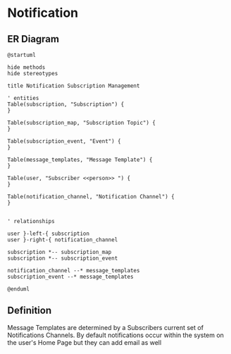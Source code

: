 # Notification

## ER Diagram

```plantuml
@startuml

hide methods
hide stereotypes

title Notification Subscription Management

' entities
Table(subscription, "Subscription") {
}

Table(subscription_map, "Subscription Topic") {
}

Table(subscription_event, "Event") {
}

Table(message_templates, "Message Template") {
}

Table(user, "Subscriber <<person>> ") {
}

Table(notification_channel, "Notification Channel") {
}


' relationships

user }-left-{ subscription
user }-right-{ notification_channel

subscription *-- subscription_map
subscription *-- subscription_event

notification_channel --* message_templates 
subscription_event --* message_templates 

@enduml
```

## Definition

Message Templates are determined by a Subscribers current set of Notifications Channels. By default notifications occur within the system on the user's Home Page but they can add email as well
